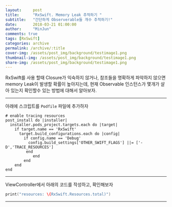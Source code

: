 ```yaml
---
layout:     post
title:      "RxSwift. Memory Leak 추적하기 "
subtitle:   "간단하게 Observerable들 개수 추적하기!"
date:       2018-03-21 01:00:00
author:     "MinJun"
comments: true 
tags: [RxSwift]
categories: archive
permalink: /archive/:title
cover-img: /assets/post_img/background/testimage1.png
thumbnail-img: /assets/post_img/background/testimage1.png
share-img: /assets/post_img/background/testimage1.png
---
```


RxSwift를 사용 할때 Closure가 익숙하지 않거나, 참조들을 명확하게 파악하지 않으면 memory Leak이 발생할 확률이 높아지는데, 현재 Observable 인스턴스가 몇개가 살아 있는지 확인할수 있는 방법에 대해서 알아보자.

---

아래에 스크립트를 `Podfile` 파일에 추가하자

```vi
# enable tracing resources
post_install do |installer|
  installer.pods_project.targets.each do |target|
    if target.name == 'RxSwift'
      target.build_configurations.each do |config|
        if config.name == 'Debug'
          config.build_settings['OTHER_SWIFT_FLAGS'] ||= ['-D','TRACE_RESOURCES']
   	     end
			end 
		end
	end 
end
```

---

ViewController에서 아래의 코드를 작성하고, 확인해보자 

```swift
print("resources: \(RxSwift.Resources.total)")
```

---

